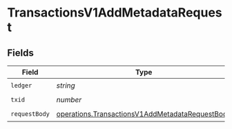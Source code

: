 # TransactionsV1AddMetadataRequest


## Fields

| Field                                                                                                              | Type                                                                                                               | Required                                                                                                           | Description                                                                                                        |
| ------------------------------------------------------------------------------------------------------------------ | ------------------------------------------------------------------------------------------------------------------ | ------------------------------------------------------------------------------------------------------------------ | ------------------------------------------------------------------------------------------------------------------ |
| `ledger`                                                                                                           | *string*                                                                                                           | :heavy_check_mark:                                                                                                 | N/A                                                                                                                |
| `txid`                                                                                                             | *number*                                                                                                           | :heavy_check_mark:                                                                                                 | N/A                                                                                                                |
| `requestBody`                                                                                                      | [operations.TransactionsV1AddMetadataRequestBody](../../models/operations/transactionsv1addmetadatarequestbody.md) | :heavy_check_mark:                                                                                                 | N/A                                                                                                                |
